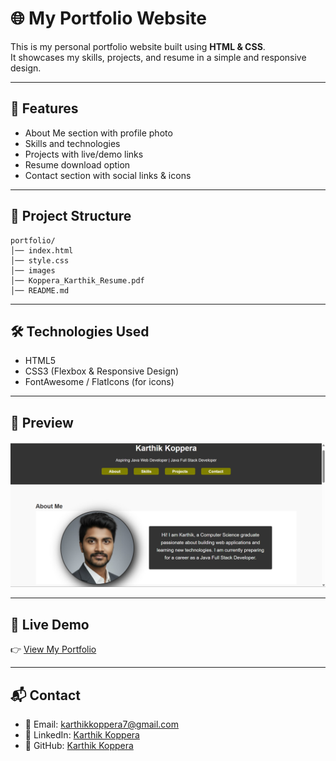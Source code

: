 # 🌐 My Portfolio Website

This is my personal portfolio website built using **HTML & CSS**.  
It showcases my skills, projects, and resume in a simple and responsive design.

---

## 🚀 Features

- About Me section with profile photo
- Skills and technologies
- Projects with live/demo links
- Resume download option
- Contact section with social links & icons

---

## 📂 Project Structure

```
portfolio/
│── index.html
│── style.css
│── images
│── Koppera_Karthik_Resume.pdf
│── README.md
```

---

## 🛠️ Technologies Used

- HTML5
- CSS3 (Flexbox & Responsive Design)
- FontAwesome / FlatIcons (for icons)

---

## 📸 Preview

![Portfolio Preview](./images/preview.png)

---

## 🔗 Live Demo

👉 [View My Portfolio](https://karthik-koppera.github.io/karthik-portfolio/)

---

## 📬 Contact

- 📧 Email: karthikkoppera7@gmail.com
- 🔗 LinkedIn: [Karthik Koppera](https://www.linkedin.com/in/karthik-koppera-2440b22ab/)
- 🐙 GitHub: [Karthik Koppera](https://github.com/Karthik-Koppera)
